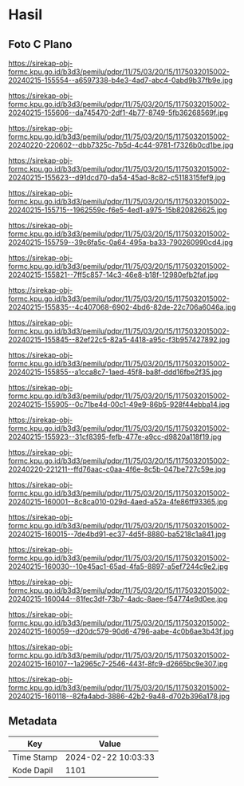 # Hasil

## Foto C Plano

https://sirekap-obj-formc.kpu.go.id/b3d3/pemilu/pdpr/11/75/03/20/15/1175032015002-20240215-155554--a6597338-b4e3-4ad7-abc4-0abd9b37fb9e.jpg

https://sirekap-obj-formc.kpu.go.id/b3d3/pemilu/pdpr/11/75/03/20/15/1175032015002-20240215-155606--da745470-2df1-4b77-8749-5fb36268569f.jpg

https://sirekap-obj-formc.kpu.go.id/b3d3/pemilu/pdpr/11/75/03/20/15/1175032015002-20240220-220602--dbb7325c-7b5d-4c44-9781-f7326b0cd1be.jpg

https://sirekap-obj-formc.kpu.go.id/b3d3/pemilu/pdpr/11/75/03/20/15/1175032015002-20240215-155623--d91dcd70-da54-45ad-8c82-c5118315fef9.jpg

https://sirekap-obj-formc.kpu.go.id/b3d3/pemilu/pdpr/11/75/03/20/15/1175032015002-20240215-155715--1962559c-f6e5-4ed1-a975-15b820826625.jpg

https://sirekap-obj-formc.kpu.go.id/b3d3/pemilu/pdpr/11/75/03/20/15/1175032015002-20240215-155759--39c6fa5c-0a64-495a-ba33-790260990cd4.jpg

https://sirekap-obj-formc.kpu.go.id/b3d3/pemilu/pdpr/11/75/03/20/15/1175032015002-20240215-155821--7ff5c857-14c3-46e8-b18f-12980efb2faf.jpg

https://sirekap-obj-formc.kpu.go.id/b3d3/pemilu/pdpr/11/75/03/20/15/1175032015002-20240215-155835--4c407068-6902-4bd6-82de-22c706a6046a.jpg

https://sirekap-obj-formc.kpu.go.id/b3d3/pemilu/pdpr/11/75/03/20/15/1175032015002-20240215-155845--82ef22c5-82a5-4418-a95c-f3b957427892.jpg

https://sirekap-obj-formc.kpu.go.id/b3d3/pemilu/pdpr/11/75/03/20/15/1175032015002-20240215-155855--a1cca8c7-1aed-45f8-ba8f-ddd16fbe2f35.jpg

https://sirekap-obj-formc.kpu.go.id/b3d3/pemilu/pdpr/11/75/03/20/15/1175032015002-20240215-155905--0c71be4d-00c1-49e9-86b5-928f44ebba14.jpg

https://sirekap-obj-formc.kpu.go.id/b3d3/pemilu/pdpr/11/75/03/20/15/1175032015002-20240215-155923--31cf8395-fefb-477e-a9cc-d9820a118f19.jpg

https://sirekap-obj-formc.kpu.go.id/b3d3/pemilu/pdpr/11/75/03/20/15/1175032015002-20240220-221211--ffd76aac-c0aa-4f6e-8c5b-047be727c59e.jpg

https://sirekap-obj-formc.kpu.go.id/b3d3/pemilu/pdpr/11/75/03/20/15/1175032015002-20240215-160001--8c8ca010-029d-4aed-a52a-4fe86ff93365.jpg

https://sirekap-obj-formc.kpu.go.id/b3d3/pemilu/pdpr/11/75/03/20/15/1175032015002-20240215-160015--7de4bd91-ec37-4d5f-8880-ba5218c1a841.jpg

https://sirekap-obj-formc.kpu.go.id/b3d3/pemilu/pdpr/11/75/03/20/15/1175032015002-20240215-160030--10e45ac1-65ad-4fa5-8897-a5ef7244c9e2.jpg

https://sirekap-obj-formc.kpu.go.id/b3d3/pemilu/pdpr/11/75/03/20/15/1175032015002-20240215-160044--81fec3df-73b7-4adc-8aee-f54774e9d0ee.jpg

https://sirekap-obj-formc.kpu.go.id/b3d3/pemilu/pdpr/11/75/03/20/15/1175032015002-20240215-160059--d20dc579-90d6-4796-aabe-4c0b6ae3b43f.jpg

https://sirekap-obj-formc.kpu.go.id/b3d3/pemilu/pdpr/11/75/03/20/15/1175032015002-20240215-160107--1a2965c7-2546-443f-8fc9-d2665bc9e307.jpg

https://sirekap-obj-formc.kpu.go.id/b3d3/pemilu/pdpr/11/75/03/20/15/1175032015002-20240215-160118--82fa4abd-3886-42b2-9a48-d702b396a178.jpg


## Metadata

| Key        | Value               |
| ---------- | ------------------- |
| Time Stamp | 2024-02-22 10:03:33 |
| Kode Dapil | 1101                |




